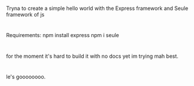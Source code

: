 #
#
#
Tryna to create a simple hello world with the Express framework and Seule framework of js
#
#
#
Requirements: 
    npm install express 
    npm i seule 
#
#
#
for the moment it's hard to build it with no docs yet im trying mah best.
#
le's goooooooo.


